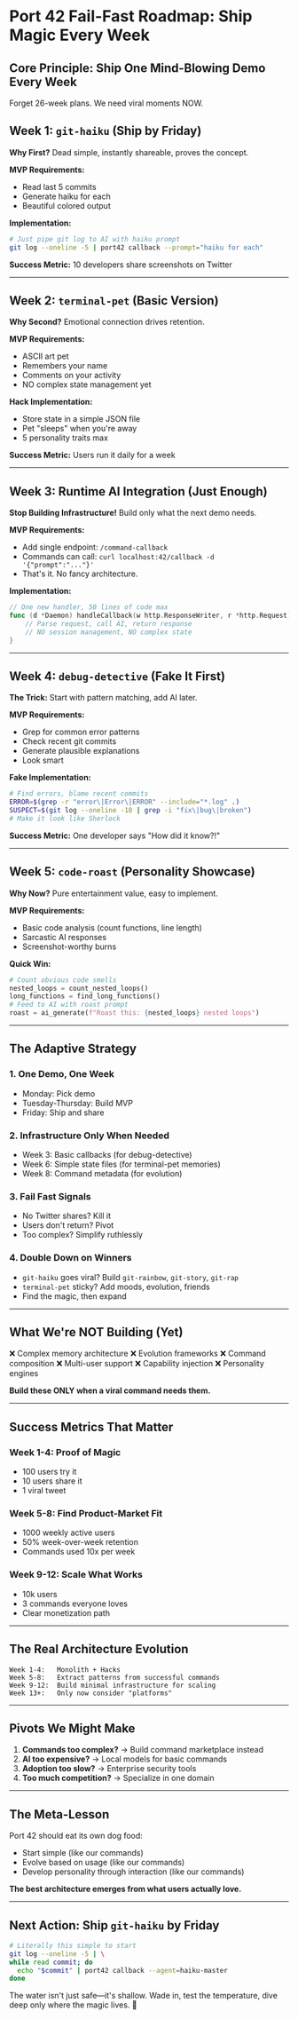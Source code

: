 # Port 42 Fail-Fast Roadmap: Ship Magic Every Week

## Core Principle: Ship One Mind-Blowing Demo Every Week

Forget 26-week plans. We need viral moments NOW.

## Week 1: `git-haiku` (Ship by Friday)

**Why First?** Dead simple, instantly shareable, proves the concept.

**MVP Requirements:**
- Read last 5 commits
- Generate haiku for each
- Beautiful colored output

**Implementation:**
```bash
# Just pipe git log to AI with haiku prompt
git log --oneline -5 | port42 callback --prompt="haiku for each"
```

**Success Metric:** 10 developers share screenshots on Twitter

---

## Week 2: `terminal-pet` (Basic Version)

**Why Second?** Emotional connection drives retention.

**MVP Requirements:**
- ASCII art pet
- Remembers your name
- Comments on your activity
- NO complex state management yet

**Hack Implementation:**
- Store state in a simple JSON file
- Pet "sleeps" when you're away
- 5 personality traits max

**Success Metric:** Users run it daily for a week

---

## Week 3: Runtime AI Integration (Just Enough)

**Stop Building Infrastructure!** Build only what the next demo needs.

**MVP Requirements:**
- Add single endpoint: `/command-callback`
- Commands can call: `curl localhost:42/callback -d '{"prompt":"..."}'`
- That's it. No fancy architecture.

**Implementation:**
```go
// One new handler, 50 lines of code max
func (d *Daemon) handleCallback(w http.ResponseWriter, r *http.Request) {
    // Parse request, call AI, return response
    // NO session management, NO complex state
}
```

---

## Week 4: `debug-detective` (Fake It First)

**The Trick:** Start with pattern matching, add AI later.

**MVP Requirements:**
- Grep for common error patterns
- Check recent git commits
- Generate plausible explanations
- Look smart

**Fake Implementation:**
```bash
# Find errors, blame recent commits
ERROR=$(grep -r "error\|Error\|ERROR" --include="*.log" .)
SUSPECT=$(git log --oneline -10 | grep -i "fix\|bug\|broken")
# Make it look like Sherlock
```

**Success Metric:** One developer says "How did it know?!"

---

## Week 5: `code-roast` (Personality Showcase)

**Why Now?** Pure entertainment value, easy to implement.

**MVP Requirements:**
- Basic code analysis (count functions, line length)
- Sarcastic AI responses
- Screenshot-worthy burns

**Quick Win:**
```python
# Count obvious code smells
nested_loops = count_nested_loops()
long_functions = find_long_functions()
# Feed to AI with roast prompt
roast = ai_generate(f"Roast this: {nested_loops} nested loops")
```

---

## The Adaptive Strategy

### 1. One Demo, One Week
- Monday: Pick demo
- Tuesday-Thursday: Build MVP
- Friday: Ship and share

### 2. Infrastructure Only When Needed
- Week 3: Basic callbacks (for debug-detective)
- Week 6: Simple state files (for terminal-pet memories)
- Week 8: Command metadata (for evolution)

### 3. Fail Fast Signals
- No Twitter shares? Kill it
- Users don't return? Pivot
- Too complex? Simplify ruthlessly

### 4. Double Down on Winners
- `git-haiku` goes viral? Build `git-rainbow`, `git-story`, `git-rap`
- `terminal-pet` sticky? Add moods, evolution, friends
- Find the magic, then expand

---

## What We're NOT Building (Yet)

❌ Complex memory architecture
❌ Evolution frameworks
❌ Command composition
❌ Multi-user support
❌ Capability injection
❌ Personality engines

**Build these ONLY when a viral command needs them.**

---

## Success Metrics That Matter

### Week 1-4: Proof of Magic
- 100 users try it
- 10 users share it
- 1 viral tweet

### Week 5-8: Find Product-Market Fit
- 1000 weekly active users
- 50% week-over-week retention
- Commands used 10x per week

### Week 9-12: Scale What Works
- 10k users
- 3 commands everyone loves
- Clear monetization path

---

## The Real Architecture Evolution

```
Week 1-4:   Monolith + Hacks
Week 5-8:   Extract patterns from successful commands
Week 9-12:  Build minimal infrastructure for scaling
Week 13+:   Only now consider "platforms"
```

---

## Pivots We Might Make

1. **Commands too complex?** → Build command marketplace instead
2. **AI too expensive?** → Local models for basic commands
3. **Adoption too slow?** → Enterprise security tools
4. **Too much competition?** → Specialize in one domain

---

## The Meta-Lesson

Port 42 should eat its own dog food:
- Start simple (like our commands)
- Evolve based on usage (like our commands)
- Develop personality through interaction (like our commands)

**The best architecture emerges from what users actually love.**

---

## Next Action: Ship `git-haiku` by Friday

```bash
# Literally this simple to start
git log --oneline -5 | \
while read commit; do
  echo "$commit" | port42 callback --agent=haiku-master
done
```

The water isn't just safe—it's shallow. Wade in, test the temperature, dive deep only where the magic lives. 🐬